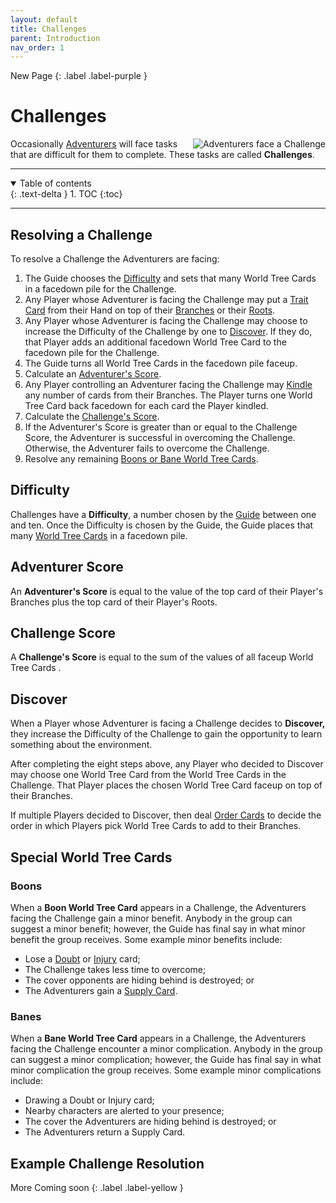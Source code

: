 ```yaml
---
layout: default
title: Challenges
parent: Introduction
nav_order: 1
---
```


<div markdown="1">
New Page
{: .label .label-purple }
</div>

# Challenges

<img align="right" src="https://plerpsandplerps.github.io/Sprouting-Tales/Art_Challenge.png" alt="Adventurers face a Challenge">

Occasionally [Adventurers](Basics##Adventurer) will face tasks that are difficult for them to complete. These tasks are called **Challenges**.

---

<details open markdown="block">
  <summary>
    Table of contents
  </summary>
  {: .text-delta }
1. TOC
{:toc}
</details>

---

## Resolving a Challenge

To resolve a Challenge the Adventurers are facing:
1. The Guide chooses the [Difficulty](Challenges##Difficulty) and sets that many World Tree Cards in a facedown pile for the Challenge. 
2. Any Player whose Adventurer is facing the Challenge may put a [Trait Card](TraitCards) from their Hand on top of their [Branches](CardZones##Branches) or their [Roots](CardZones##Roots).
2. Any Player whose Adventurer is facing the Challenge may choose to increase the Difficulty of the Challenge by one to [Discover](Challenges##Discover). If they do, that Player adds an additional facedown World Tree Card to the facedown pile for the Challenge.
3. The Guide turns all World Tree Cards in the facedown pile faceup.
4. Calculate an [Adventurer's Score](Challenges##Adventurer%20Score). 
6. Any Player controlling an Adventurer facing the Challenge may [Kindle](CardZones##Kindling) any number of cards from their Branches. The Player turns one World Tree Card back facedown for each card the Player kindled.
7. Calculate the [Challenge's Score](Challenges##Challenge%20Score).
8. If the Adventurer's Score is greater than or equal to the Challenge Score, the Adventurer is successful in overcoming the Challenge. Otherwise, the Adventurer fails to overcome the Challenge. 
9. Resolve any remaining [Boons or Bane World Tree Cards](Challenges##Special%20World%20Tree%20Cards). 

## Difficulty

Challenges have a **Difficulty**, a number chosen by the [Guide](Basics###Guide) between one and ten. Once the Difficulty is chosen by the Guide, the Guide places that many [World Tree Cards](WorldTreeCards) in a facedown pile. 

## Adventurer Score

An **Adventurer's Score** is equal to the value of the top card of their Player's Branches plus the top card of their Player's Roots. 

## Challenge Score

A **Challenge's Score** is equal to the sum of the values of all faceup World Tree Cards .

## Discover

When a Player whose Adventurer is facing a Challenge decides to **Discover,** they increase the Difficulty of the Challenge to gain the opportunity to learn something about the environment. 

After completing the eight steps above, any Player who decided to Discover may choose one World Tree Card from the World Tree Cards in the Challenge. That Player places the chosen World Tree Card faceup on top of their Branches. 

If multiple Players decided to Discover, then deal [Order Cards](OrderCards) to decide the order in which Players pick World Tree Cards to add to their Branches. 

## Special World Tree Cards

### Boons

When a **Boon World Tree Card** appears in a Challenge, the Adventurers facing the Challenge gain a minor benefit. Anybody in the group can suggest a minor benefit; however, the Guide has final say in what minor benefit the group receives. Some example minor benefits include:
- Lose a [Doubt](ConsequenceCards##Doubt) or [Injury](ConsequenceCards##Injury) card; 
- The Challenge takes less time to overcome;
- The cover opponents are hiding behind is destroyed; or
- The Adventurers gain a [Supply Card](GearandSupplyCards#Supply%20Cards). 

### Banes

When a **Bane World Tree Card** appears in a Challenge, the Adventurers facing the Challenge encounter a minor complication. Anybody in the group can suggest a minor complication; however, the Guide has final say in what minor complication the group receives. Some example minor complications include: 
- Drawing a Doubt or Injury card;
- Nearby characters are alerted to your presence;
- The cover the Adventurers are hiding behind is destroyed; or
- The Adventurers return a Supply Card. 

## Example Challenge Resolution

<div markdown="1">
More Coming soon
{: .label .label-yellow }
</div>